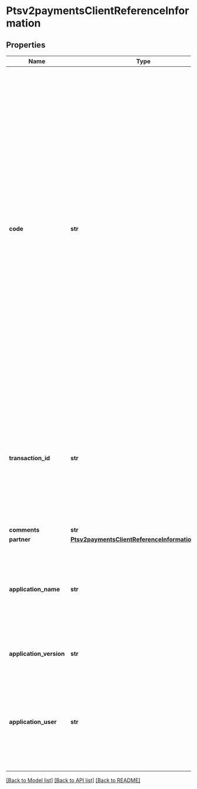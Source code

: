 # Ptsv2paymentsClientReferenceInformation

## Properties
Name | Type | Description | Notes
------------ | ------------- | ------------- | -------------
**code** | **str** | Client-generated order reference or tracking number. CyberSource recommends that you send a unique value for each transaction so that you can perform meaningful searches for the transaction.  For information about tracking orders, see \&quot;Tracking and Reconciling Your Orders\&quot; in [Getting Started with CyberSource Advanced for the SCMP API.](https://apps.cybersource.com/library/documentation/dev_guides/Getting_Started_SCMP/html/)  #### FDC Nashville Global Certain circumstances can cause the processor to truncate this value to 15 or 17 characters for Level II and Level III processing, which can cause a discrepancy between the value you submit and the value included in some processor reports.  | [optional] 
**transaction_id** | **str** | Identifier that you assign to the transaction.  **Note** Use this field only if you want to support merchant-initiated reversal and void operations.  For details, see \&quot;Merchant-Initiated Reversals and Voids\&quot; in [Credit Card Services Using the SCMP API.](https://apps.cybersource.com/library/documentation/dev_guides/CC_Svcs_SCMP_API/html/)  | [optional] 
**comments** | **str** | Comments | [optional] 
**partner** | [**Ptsv2paymentsClientReferenceInformationPartner**](Ptsv2paymentsClientReferenceInformationPartner.md) |  | [optional] 
**application_name** | **str** | The name of the Connection Method client (such as Virtual Terminal or SOAP Toolkit API) that the merchant uses to send a transaction request to CyberSource.  | [optional] 
**application_version** | **str** | Version of the CyberSource application or integration used for a transaction.  | [optional] 
**application_user** | **str** | The entity that is responsible for running the transaction and submitting the processing request to CyberSource. This could be a person, a system, or a connection method.  | [optional] 

[[Back to Model list]](../README.md#documentation-for-models) [[Back to API list]](../README.md#documentation-for-api-endpoints) [[Back to README]](../README.md)


